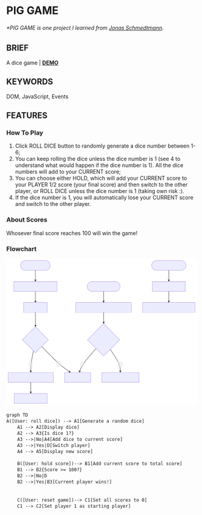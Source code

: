 # PIG GAME

###### \*PIG GAME is one project I learned from [Jonas Schmedtmann](https://www.udemy.com/share/101WfeAEYbdllRRHQH/).

## BRIEF

A dice game | [**DEMO**](https://howiework.github.io/Pig-game/)

## KEYWORDS

DOM, JavaScript, Events

## FEATURES

### How To Play

1. Click ROLL DICE button to randomly generate a dice number between 1-6;
2. You can keep rolling the dice unless the dice number is 1 (see 4 to understand what would happen if the dice number is 1). All the dice numbers will add to your CURRENT score;
3. You can choose either HOLD, which will add your CURRENT score to your PLAYER 1/2 score (your final score) and then switch to the other player, or ROLL DICE unless the dice number is 1 (taking own risk :).
4. If the dice number is 1, you will automatically lose your CURRENT score and switch to the other player.

### About Scores

Whosever final score reaches 100 will win the game!

### Flowchart

![Pig-game flowchart](./Pig-game-flowchart.svg 'Pig-game flowchart')

```mermaid
graph TD
A([User: roll dice]) --> A1[Generate a random dice]
    A1 --> A2[Display dice]
    A2 --> A3{Is dice 1?}
    A3 -->|No|A4[Add dice to current score]
    A3 -->|Yes|D[Switch player]
    A4 --> A5[Display new score]

    B([User: hold score])--> B1[Add current score to total score]
    B1 --> B2{Score >= 100?}
    B2 -->|No|D
    B2 -->|Yes|B3[Current player wins!]


    C([User: reset game])--> C1[Set all scores to 0]
    C1 --> C2[Set player 1 as starting player]
```
